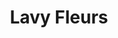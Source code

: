 ---
title: "Lavy Fleurs"
url: /saint-cergues/lavy-fleurs-route-des-champs-de-bey/
shop: fleuriste
---